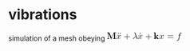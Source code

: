 # vibrations
simulation of a mesh obeying
![](https://github.com/OscarSaharoy/vibrations/blob/master/CodeCogsEqn.gif)
